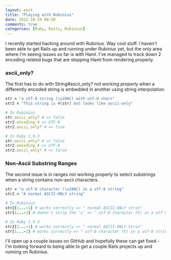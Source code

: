 ```yaml
---
layout: post
title: "Playing with Rubinius"
date: 2012-10-29 00:50
comments: true
categories: [Ruby, Rails, Rubinius]
---
```

I recently started hacking around with Rubinius. Way cool stuff. I haven't been able to get Rails up and running under Rubinius yet, but the only area where I'm seeing issues so far is with Haml. I've managed to track down 2 encoding related bugs that are stopping Haml from rendering properly.

### ascii_only?

The first has to do with String#ascii_only? not working properly when a differently encoded string is embedded in another using string interpolation.

```ruby
str = "a utf-8 string (\u20AC) with utf-8 chars"
str2 = "This string is #{str} but looks like ascii-only"

# In Rubinius
str.ascii_only? # => false
str2.encoding # => UTF-8
str2.ascii_only? # => true

# In Ruby 1.9.3
str.ascii_only? # => false
str2.encoding # => UTF-8
str2.ascii_only? # => false
```

### Non-Ascii Substring Ranges

The second issue is in ranges not working properly to select substrings when a string contains non-ascii characters.

```ruby
str = "a utf-8 character (\u20AC) in a utf-8 string"
str2 = "A normal ASCII-ONLY string"

# In Rubinius
str2[1...-1] # works correctly => " normal ASCII-ONLY strin"
str[1...-1] # doesn't strip the 's' => " utf-8 character (€) in a utf-8 string"

# In Ruby 1.9.3
str2[1...-1] # works correctly => " normal ASCII-ONLY Strin"
str[1...-1] # works correctly => " utf-8 character (€) in a utf-8 strin"
```

I'll open up a couple issues on GitHub and hopefully these can get fixed - I'm looking forward to being able to get a couple Rails projects up and running on Rubinius.